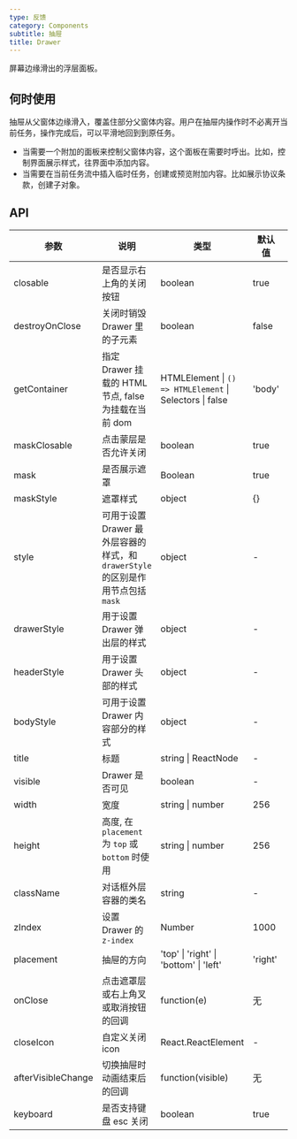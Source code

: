 ```yaml
---
type: 反馈
category: Components
subtitle: 抽屉
title: Drawer
---
```


屏幕边缘滑出的浮层面板。

## 何时使用

抽屉从父窗体边缘滑入，覆盖住部分父窗体内容。用户在抽屉内操作时不必离开当前任务，操作完成后，可以平滑地回到到原任务。

- 当需要一个附加的面板来控制父窗体内容，这个面板在需要时呼出。比如，控制界面展示样式，往界面中添加内容。
- 当需要在当前任务流中插入临时任务，创建或预览附加内容。比如展示协议条款，创建子对象。

## API

| 参数 | 说明 | 类型 | 默认值 | 版本 |
| --- | --- | --- | --- | --- |
| closable | 是否显示右上角的关闭按钮 | boolean | true | 3.7.0 |
| destroyOnClose | 关闭时销毁 Drawer 里的子元素 | boolean | false | 3.7.0 |
| getContainer | 指定 Drawer 挂载的 HTML 节点, false 为挂载在当前 dom | HTMLElement \| `() => HTMLElement` \| Selectors \| false | 'body' | 3.7.0 |
| maskClosable | 点击蒙层是否允许关闭 | boolean | true | 3.7.0 |
| mask | 是否展示遮罩 | Boolean | true | 3.7.0 |
| maskStyle | 遮罩样式 | object | {} | 3.7.0 |
| style | 可用于设置 Drawer 最外层容器的样式，和 `drawerStyle` 的区别是作用节点包括 `mask` | object | - | 3.7.0 |
| drawerStyle | 用于设置 Drawer 弹出层的样式 | object | - | 3.24.0 |
| headerStyle | 用于设置 Drawer 头部的样式 | object | - | 3.24.0 |
| bodyStyle | 可用于设置 Drawer 内容部分的样式 | object | - | 3.12.0 |
| title | 标题 | string \| ReactNode | - | 3.7.0 |
| visible | Drawer 是否可见 | boolean | - | 3.7.0 |
| width | 宽度 | string \| number | 256 | 3.7.0 |
| height | 高度, 在 `placement` 为 `top` 或 `bottom` 时使用 | string \| number | 256 | 3.9.0 |
| className | 对话框外层容器的类名 | string | - | 3.8.0 |
| zIndex | 设置 Drawer 的 `z-index` | Number | 1000 | 3.7.0 |
| placement | 抽屉的方向 | 'top' \| 'right' \| 'bottom' \| 'left' | 'right' | 3.7.0 |
| onClose | 点击遮罩层或右上角叉或取消按钮的回调 | function(e) | 无 | 3.7.0 |
| closeIcon | 自定义关闭icon | React.ReactElement | - |  |
| afterVisibleChange | 切换抽屉时动画结束后的回调 | function(visible) | 无 | 3.17.0 |
| keyboard | 是否支持键盘 esc 关闭 | boolean | true | 3.19.8 |

<style>
#_hj_feedback_container {
  display: none;
}
</style>
